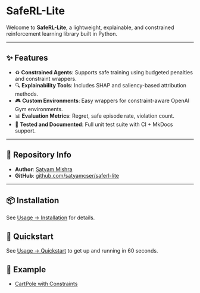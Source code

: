 # SafeRL-Lite

Welcome to **SafeRL-Lite**, a lightweight, explainable, and constrained reinforcement learning library built in Python.

---

## ✨ Features

- ♻️ **Constrained Agents**: Supports safe training using budgeted penalties and constraint wrappers.
- 🔍 **Explainability Tools**: Includes SHAP and saliency-based attribution methods.
- 🎮 **Custom Environments**: Easy wrappers for constraint-aware OpenAI Gym environments.
- 📊 **Evaluation Metrics**: Regret, safe episode rate, violation count.
- 🧪 **Tested and Documented**: Full unit test suite with CI + MkDocs support.

---

## 🔧 Repository Info

- **Author**: [Satyam Mishra](https://github.com/satyamcser)
- **GitHub**: [github.com/satyamcser/saferl-lite](https://github.com/satyamcser/saferl-lite)

---

## 📦 Installation

See [Usage → Installation](usage/installation.md) for details.

## 🚀 Quickstart

See [Usage → Quickstart](usage/quickstart.md) to get up and running in 60 seconds.

## 🧪 Example

- [CartPole with Constraints](examples/cartpole.md)
